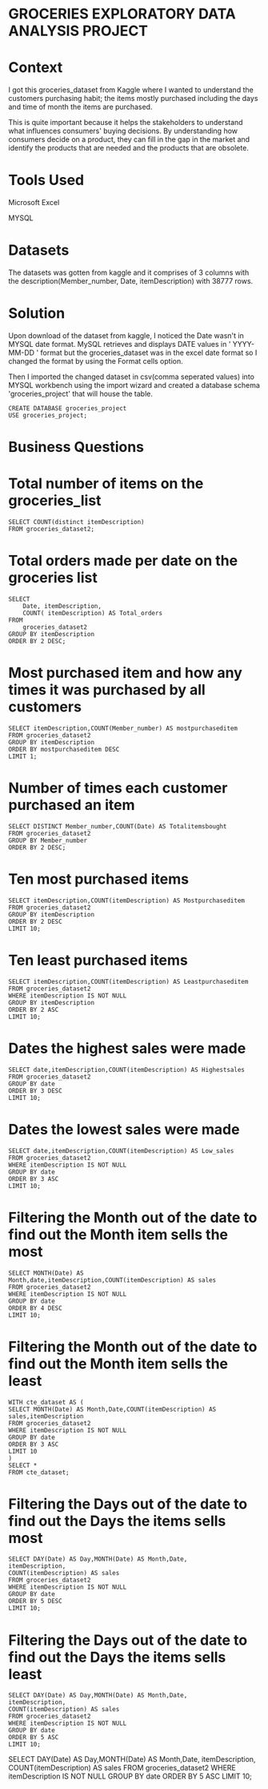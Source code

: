 # GROCERIES EXPLORATORY DATA ANALYSIS PROJECT
# Context

I got this groceries_dataset from Kaggle where I wanted to understand the customers purchasing habit; the items mostly purchased including the days and time of month the items are purchased.

This is quite important because it helps the stakeholders to understand what influences consumers' buying decisions. By understanding how consumers decide on a product, they can fill in the gap in the market and identify the products that are needed and the products that are obsolete.

# Tools Used
Microsoft Excel

MYSQL

# Datasets
The datasets was gotten from kaggle and it comprises of 3 columns with the description(Member_number, Date, itemDescription) with 38777 rows.

# Solution

Upon download of the dataset from kaggle, I noticed the Date wasn't in MYSQL date format. MySQL retrieves and displays DATE values in  ' YYYY-MM-DD ' format but the groceries_dataset was in the excel date format so I changed the format by using the Format cells option.

Then I imported the changed dataset in csv(comma seperated values) into MYSQL workbench using the import wizard and created a database schema 'groceries_project' that will house the table.

    CREATE DATABASE groceries_project
    USE groceries_project;

# Business Questions

# Total number of items on the groceries_list
    SELECT COUNT(distinct itemDescription)
    FROM groceries_dataset2;

# Total orders made per date on the groceries list
    SELECT 
        Date, itemDescription,
        COUNT( itemDescription) AS Total_orders
    FROM
        groceries_dataset2
    GROUP BY itemDescription
    ORDER BY 2 DESC;


# Most purchased item and how any times it was purchased by all customers
    SELECT itemDescription,COUNT(Member_number) AS mostpurchaseditem
    FROM groceries_dataset2
    GROUP BY itemDescription
    ORDER BY mostpurchaseditem DESC
    LIMIT 1;

# Number of times each customer purchased an item
    SELECT DISTINCT Member_number,COUNT(Date) AS Totalitemsbought
    FROM groceries_dataset2
    GROUP BY Member_number
    ORDER BY 2 DESC;

# Ten most purchased items
    SELECT itemDescription,COUNT(itemDescription) AS Mostpurchaseditem
    FROM groceries_dataset2
    GROUP BY itemDescription
    ORDER BY 2 DESC
    LIMIT 10;

# Ten least purchased items
    SELECT itemDescription,COUNT(itemDescription) AS Leastpurchaseditem
    FROM groceries_dataset2
    WHERE itemDescription IS NOT NULL
    GROUP BY itemDescription
    ORDER BY 2 ASC
    LIMIT 10;


# Dates the highest sales were made
    SELECT date,itemDescription,COUNT(itemDescription) AS Highestsales
    FROM groceries_dataset2
    GROUP BY date
    ORDER BY 3 DESC
    LIMIT 10;


# Dates the lowest sales were made
    SELECT date,itemDescription,COUNT(itemDescription) AS Low_sales
    FROM groceries_dataset2
    WHERE itemDescription IS NOT NULL
    GROUP BY date
    ORDER BY 3 ASC
    LIMIT 10;


# Filtering the Month out of the date to find out the Month item sells the most
    SELECT MONTH(Date) AS Month,date,itemDescription,COUNT(itemDescription) AS sales
    FROM groceries_dataset2
    WHERE itemDescription IS NOT NULL
    GROUP BY date
    ORDER BY 4 DESC
    LIMIT 10;

# Filtering the Month out of the date to find out the Month item sells the least
    WITH cte_dataset AS (
    SELECT MONTH(Date) AS Month,Date,COUNT(itemDescription) AS sales,itemDescription
    FROM groceries_dataset2
    WHERE itemDescription IS NOT NULL
    GROUP BY date
    ORDER BY 3 ASC
    LIMIT 10
    )
    SELECT *
    FROM cte_dataset;


# Filtering the Days out of the date to find out the Days the items sells most
    SELECT DAY(Date) AS Day,MONTH(Date) AS Month,Date,
    itemDescription,
    COUNT(itemDescription) AS sales
    FROM groceries_dataset2
    WHERE itemDescription IS NOT NULL
    GROUP BY date
    ORDER BY 5 DESC
    LIMIT 10;


# Filtering the Days out of the date to find out the Days the items sells least
    SELECT DAY(Date) AS Day,MONTH(Date) AS Month,Date,
    itemDescription,
    COUNT(itemDescription) AS sales
    FROM groceries_dataset2
    WHERE itemDescription IS NOT NULL
    GROUP BY date
    ORDER BY 5 ASC
    LIMIT 10;


SELECT DAY(Date) AS Day,MONTH(Date) AS Month,Date,
itemDescription,
COUNT(itemDescription) AS sales
FROM groceries_dataset2
WHERE itemDescription IS NOT NULL
GROUP BY date
ORDER BY 5 ASC
LIMIT 10;


